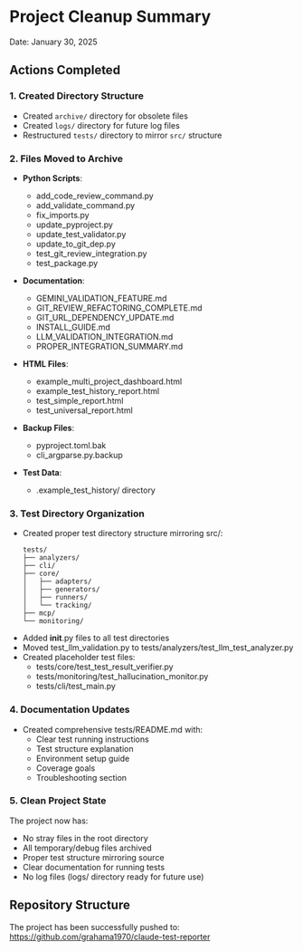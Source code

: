 # Project Cleanup Summary

Date: January 30, 2025

## Actions Completed

### 1. Created Directory Structure
- Created `archive/` directory for obsolete files
- Created `logs/` directory for future log files
- Restructured `tests/` directory to mirror `src/` structure

### 2. Files Moved to Archive
- **Python Scripts**: 
  - add_code_review_command.py
  - add_validate_command.py
  - fix_imports.py
  - update_pyproject.py
  - update_test_validator.py
  - update_to_git_dep.py
  - test_git_review_integration.py
  - test_package.py
  
- **Documentation**:
  - GEMINI_VALIDATION_FEATURE.md
  - GIT_REVIEW_REFACTORING_COMPLETE.md
  - GIT_URL_DEPENDENCY_UPDATE.md
  - INSTALL_GUIDE.md
  - LLM_VALIDATION_INTEGRATION.md
  - PROPER_INTEGRATION_SUMMARY.md
  
- **HTML Files**:
  - example_multi_project_dashboard.html
  - example_test_history_report.html
  - test_simple_report.html
  - test_universal_report.html
  
- **Backup Files**:
  - pyproject.toml.bak
  - cli_argparse.py.backup
  
- **Test Data**:
  - .example_test_history/ directory

### 3. Test Directory Organization
- Created proper test directory structure mirroring src/:
  ```
  tests/
  ├── analyzers/
  ├── cli/
  ├── core/
  │   ├── adapters/
  │   ├── generators/
  │   ├── runners/
  │   └── tracking/
  ├── mcp/
  └── monitoring/
  ```
- Added __init__.py files to all test directories
- Moved test_llm_validation.py to tests/analyzers/test_llm_test_analyzer.py
- Created placeholder test files:
  - tests/core/test_test_result_verifier.py
  - tests/monitoring/test_hallucination_monitor.py
  - tests/cli/test_main.py

### 4. Documentation Updates
- Created comprehensive tests/README.md with:
  - Clear test running instructions
  - Test structure explanation
  - Environment setup guide
  - Coverage goals
  - Troubleshooting section

### 5. Clean Project State
The project now has:
- No stray files in the root directory
- All temporary/debug files archived
- Proper test structure mirroring source
- Clear documentation for running tests
- No log files (logs/ directory ready for future use)

## Repository Structure
The project has been successfully pushed to: https://github.com/grahama1970/claude-test-reporter